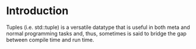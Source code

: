 
# Introduction

Tuples (i.e. std::tuple) is a versatile datatype that is useful in
both meta and normal programming tasks and, thus, sometimes is said to
bridge the gap between compile time and run time.
